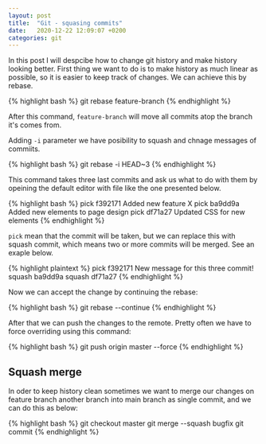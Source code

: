 ```yaml
---
layout: post
title:  "Git - squasing commits"
date:   2020-12-22 12:09:07 +0200
categories: git
---
```


In this post I will despcibe how to change git history and make history looking better. First thing we want to do is to make history as much linear as possible, so it is easier to keep track of changes. We can achieve this by rebase. 

{% highlight bash %}
git rebase feature-branch
{% endhighlight %}

After this command, `feature-branch` will move all commits atop the branch it's comes from.

Adding `-i` parameter we have posibility to squash and chnage messages of commiits.

{% highlight bash %}
git rebase -i HEAD~3
{% endhighlight %}

This command takes three last commits and ask us what to do with them by opeining the default editor with file like the one presented below. 

{% highlight bash %}
pick f392171 Added new feature X
pick ba9dd9a Added new elements to page design
pick df71a27 Updated CSS for new elements
{% endhighlight %}

`pick` mean that the commit will be taken, but we can replace this with squash commit, which means two or more commits will be merged. See an exaple below.

{% highlight plaintext %}
pick f392171 New message for this three commit!
squash ba9dd9a
squash df71a27
{% endhighlight %}

Now we can accept the change by continuing the rebase:

{% highlight bash %}
git rebase --continue
{% endhighlight %}

After that we can push the changes to the remote. Pretty often we have to force overriding using this command:

{% highlight bash %}
git push origin master --force
{% endhighlight %}

## Squash merge

In oder to keep history clean sometimes we want to merge our changes on feature branch another branch into main branch as single commit, and we can do this as below:

{% highlight bash %}
git checkout master
git merge --squash bugfix
git commit
{% endhighlight %}




